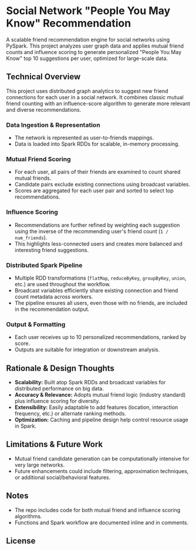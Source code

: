 # Social Network "People You May Know" Recommendation

A scalable friend recommendation engine for social networks using PySpark. This project analyzes user graph data and applies mutual friend counts and influence scoring to generate personalized "People You May Know" top 10 suggestions per user, optimized for large-scale data.

## Technical Overview

This project uses distributed graph analytics to suggest new friend connections for each user in a social network. It combines classic mutual friend counting with an influence-score algorithm to generate more relevant and diverse recommendations.

### Data Ingestion & Representation

- The network is represented as user-to-friends mappings.
- Data is loaded into Spark RDDs for scalable, in-memory processing.

### Mutual Friend Scoring

- For each user, all pairs of their friends are examined to count shared mutual friends.
- Candidate pairs exclude existing connections using broadcast variables.
- Scores are aggregated for each user pair and sorted to select top recommendations.

### Influence Scoring

- Recommendations are further refined by weighting each suggestion using the inverse of the recommending user's friend count (`1 / num_friends`). 
- This highlights less-connected users and creates more balanced and interesting friend suggestions.

### Distributed Spark Pipeline

- Multiple RDD transformations (`flatMap`, `reduceByKey`, `groupByKey`, `union`, etc.) are used throughout the workflow.
- Broadcast variables efficiently share existing connection and friend count metadata across workers.
- The pipeline ensures all users, even those with no friends, are included in the recommendation output.

### Output & Formatting

- Each user receives up to 10 personalized recommendations, ranked by score.
- Outputs are suitable for integration or downstream analysis.

## Rationale & Design Thoughts

- **Scalability:** Built atop Spark RDDs and broadcast variables for distributed performance on big data.
- **Accuracy & Relevance:** Adopts mutual friend logic (industry standard) plus influence scoring for diversity.
- **Extensibility:** Easily adaptable to add features (location, interaction frequency, etc.) or alternate ranking methods.
- **Optimization:** Caching and pipeline design help control resource usage in Spark.

## Limitations & Future Work

- Mutual friend candidate generation can be computationally intensive for very large networks.
- Future enhancements could include filtering, approximation techniques, or additional social/behavioral features.

## Notes

- The repo includes code for both mutual friend and influence scoring algorithms.
- Functions and Spark workflow are documented inline and in comments.

## License
